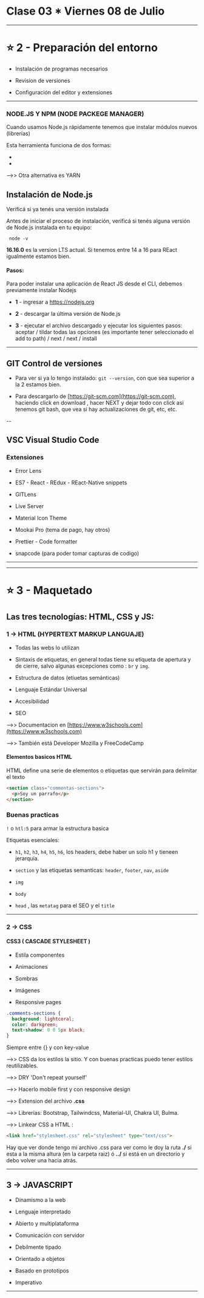 # Clase 03 * Viernes 08 de Julio

---


# :star: 2 - Preparación del entorno

- Instalación de programas necesarios

- Revision de versiones

- Configuración del editor y extensiones

---


### NODE.JS Y NPM (NODE PACKEGE MANAGER)

Cuando usamos Node.js rápidamente tenemos que instalar módulos nuevos (librerías)

Esta herramienta funciona de dos formas:

-

-

-->> Otra alternativa es YARN


## Instalación de Node.js

Verificá si ya tenés una versión instalada

Antes de iniciar el proceso de instalación, verificá si tenés alguna versión de Node.js instalada en tu equipo:

``` node -v```

**16.16.0** es la version LTS actual. Si tenemos entre 14 a 16 para REact igualmente estamos bien.


#### Pasos:

Para poder instalar una aplicación de React JS desde el CLI, debemos previamente instalar Nodejs

- **1** - ingresar a https://nodejs.org

- **2** - descargar la última versión de Node.js

- **3** - ejecutar el archivo descargado y ejecutar los siguientes pasos: aceptar / tildar todas las opciones (es importante tener seleccionado el add to path) / next / next / install

---

## GIT  Control de versiones

- Para ver si ya lo tengo instalado: ```git --version```, con que sea superior a la 2 estamos bien.

- Para descargarlo de [https://git-scm.com](https://git-scm.com), haciendo click en download , hacer NEXT y dejar todo con click asi tenemos git bash, que vea si hay actualizaciones de git, etc, etc.


--

## VSC Visual Studio Code


### Extensiones

- Error Lens

- ES7 - React - REdux - REact-Native  snippets

- GITLens

- Live Server

- Material Icon Theme

- Mookai Pro (tema de pago, hay otros)

- Prettier - Code formatter

- snapcode (para poder tomar capturas de codigo) 

---
---

# :star: 3 -  Maquetado

##  Las tres tecnologías: HTML, CSS y JS:

### 1 -> HTML (HYPERTEXT MARKUP LANGUAJE)

- Todas las webs lo utilizan

- Sintaxis de etiquetas, en general todas tiene su etiqueta de apertura y de cierre, salvo algunas excepciones como : ```br``` y ```img```.

- Estructura de datos (etiuetas semánticas)

- Lenguaje Estándar Universal

- Accesibilidad

- SEO

-->> Documentacion en [https://www.w3schools.com](https://www.w3schools.com)

-->> También está Developer Mozilla y FreeCodeCamp


#### Elementos basicos HTML

HTML define una serie de elementos o etiquetas que servirán para delimitar el texto

```html
<section class="commentas-sections">
  <p>Soy un parrafo</p>
</section>
```

### Buenas practicas

```!``` o  ```htl:5``` para armar la estructura basica

Etiquetas esenciales:

- ```h1```, ```h2```, ```h3```, ```h4```, ```h5```, ```h6```, los headers, debe haber un solo h1 y tieneen jerarquía.

- ```section``` y las etiquetas semanticas: ```header```, ```footer```, ```nav```, ```aside```

- ```img```

- ```body```

- ```head``` , las ```metatag``` para el SEO y el ```title```

---

### 2 -> CSS

#### CSS3 ( CASCADE STYLESHEET )

- Estila componentes

- Animaciones

- Sombras

- Imágenes

- Responsive pages


```CSS
.comments-sections {
  background: lightcoral;
  color: darkgreen;
  text-shadow: 0 0 5px black;
}
```

Siempre entre {} y con key-value


-->> CSS da los estilos la sitio. Y con buenas practicas puedo tener estilos reutilizables.

-->> DRY 'Don't repeat yourself'

-->> Hacerlo mobile first y con responsive design

-->> Extension del archivo **.css**

-->> Librerías: Bootstrap, Tailwindcss, Material-UI, Chakra UI, Bulma.

-->> Linkear CSS a HTML : 
```html
<link href="stylesheet.css" rel="stylesheet" type="text/css">
```

Hay que ver donde tengo mi archivo .css para ver como le doy la ruta **./** si esta a la misma altura (en la carpeta raiz) ó **../** si está en un directorio y debo volver una hacia atrás.

---

## 3 -> JAVASCRIPT

- Dinamismo  a la web

- Lenguaje interpretado

- Abierto y multiplataforma

- Comunicación con servidor

- Debilmente tipado

- Orientado a objetos

- Basado en prototipos

- Imperativo


---

